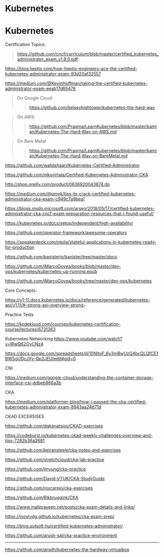 # Kubernetes

# Kubernetes

Certification Topics:

> https://github.com/cncf/curriculum/blob/master/certified_kubernetes_administrator_exam_v1.9.0.pdf



https://blog.heptio.com/how-heptio-engineers-ace-the-certified-kubernetes-administrator-exam-93d20af32557


https://medium.com/@KevinHoffman/taking-the-certified-kubernetes-administrator-exam-eeab17d65476


> On Google Cloud:
>> https://github.com/kelseyhightower/kubernetes-the-hard-way

> On AWS:
>> https://github.com/Praqma/LearnKubernetes/blob/master/kamran/Kubernetes-The-Hard-Way-on-AWS.md

> On Bare Metal
>> https://github.com/Praqma/LearnKubernetes/blob/master/kamran/Kubernetes-The-Hard-Way-on-BareMetal.md

https://github.com/walidshaari/Kubernetes-Certified-Administrator

https://github.com/nikovirtala/Certified-Kubernetes-Administrator-CKA

http://shop.oreilly.com/product/0636920043874.do

https://medium.com/@pmvk/tips-to-crack-certified-kubernetes-administrator-cka-exam-c949c7a9bea1

https://blogs.msdn.microsoft.com/arsen/2018/05/17/certified-kubernetes-administrator-cka-cncf-exam-preparation-resources-that-i-found-useful/


https://kubernetes.io/docs/setup/independent/high-availability/




https://github.com/operator-framework/awesome-operators

https://speakerdeck.com/ntolia/stateful-applications-in-kubernetes-ready-for-production

https://github.com/kanisterio/kanister/tree/master/docs


https://github.com/iMarcoGovea/books/blob/master/dev-ops/kubernetes/kubernetes-up-running.epub

https://github.com/iMarcoGovea/books/tree/master/dev-ops/kubernetes



Core Concepts:
 
 https://v1-11.docs.kubernetes.io/docs/reference/generated/kubernetes-api/v1.11/#-strong-api-overview-strong-
 
 
 Practice Tests
 
 https://kodekloud.com/courses/kubernetes-certification-course/lectures/6731363
 
 Kubernetes Networking
 https://www.youtube.com/watch?v=WwQ62OyCNz4


https://docs.google.com/spreadsheets/d/10NltoF_6y3mBwUzQ4bcQLQfCE1BWSgUDcJXy-Qp2JEU/edit#gid=0



CNI

https://medium.com/google-cloud/understanding-the-container-storage-interface-csi-ddbeb966a3b



CKA

https://medium.com/platformer-blog/how-i-passed-the-cka-certified-kubernetes-administrator-exam-8943aa24d71d


CKAD EXCERSISES

https://github.com/dgkanatsios/CKAD-exercises

https://codeburst.io/kubernetes-ckad-weekly-challenges-overview-and-tips-7282b36a2681

https://github.com/keiransteele/cka-notes-and-exercises

https://github.com/stretchcloud/cka-lab-practice

https://github.com/jmyung/cka-practice

https://github.com/David-VTUK/CKA-StudyGuide

https://github.com/roxcarpio/cka-exercises

https://github.com/Rikbruggink/CKA

https://www.malipraveen.net/posts/cka-exam-details-and-links/

https://joostvdg.github.io/kubernetes/cka-exam-prep/

https://blog.autsoft.hu/certified-kubernetes-administrator/

https://github.com/arush-sal/cka-practice-environment




******
https://github.com/ansilh/kubernetes-the-hardway-virtualbox

